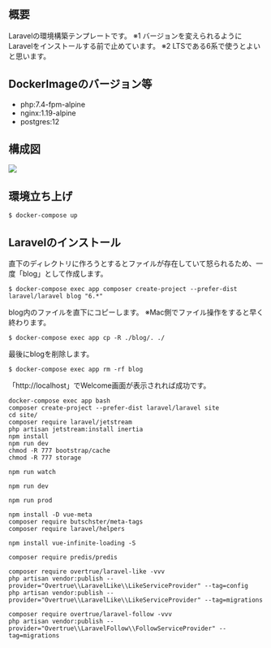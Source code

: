 ## 概要
Laravelの環境構築テンプレートです。
※1 バージョンを変えられるようにLaravelをインストールする前で止めています。
※2 LTSである6系で使うとよいと思います。

## DockerImageのバージョン等
- php:7.4-fpm-alpine
- nginx:1.19-alpine
- postgres:12

## 構成図
![](./.doc/images/structure.png)

## 環境立ち上げ
```
$ docker-compose up
```

## Laravelのインストール
直下のディレクトリに作ろうとするとファイルが存在していて怒られるため、一度「blog」として作成します。
```
$ docker-compose exec app composer create-project --prefer-dist laravel/laravel blog "6.*"
```

blog内のファイルを直下にコピーします。
※Mac側でファイル操作をすると早く終わります。
```
$ docker-compose exec app cp -R ./blog/. ./
```

最後にblogを削除します。
```
$ docker-compose exec app rm -rf blog
```

「http://localhost」でWelcome画面が表示されれば成功です。


```
docker-compose exec app bash
composer create-project --prefer-dist laravel/laravel site
cd site/
composer require laravel/jetstream
php artisan jetstream:install inertia
npm install
npm run dev
chmod -R 777 bootstrap/cache
chmod -R 777 storage

npm run watch

npm run dev

npm run prod

npm install -D vue-meta
composer require butschster/meta-tags
composer require laravel/helpers

npm install vue-infinite-loading -S

composer require predis/predis

composer require overtrue/laravel-like -vvv
php artisan vendor:publish --provider="Overtrue\\LaravelLike\\LikeServiceProvider" --tag=config
php artisan vendor:publish --provider="Overtrue\\LaravelLike\\LikeServiceProvider" --tag=migrations

composer require overtrue/laravel-follow -vvv
php artisan vendor:publish --provider="Overtrue\\LaravelFollow\\FollowServiceProvider" --tag=migrations

```
